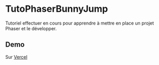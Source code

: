 # TutoPhaserBunnyJump

Tutoriel effectuer en cours pour apprendre à mettre en place un projet Phaser et le développer.

## Demo

Sur [Vercel](https://tuto-phaser-bunny-jump.vercel.app/)
